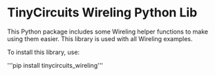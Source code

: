 # TinyCircuits Wireling Python Lib

This Python package includes some Wireling helper functions to make using them easier. This library is used with all Wireling examples.

To install this library, use:

'''pip install tinycircuits_wireling'''
